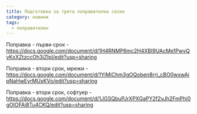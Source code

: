 ```yaml
---
title: Подготовка за трета поправителна сесия
category: новини
tags:
  - поправителен
---
```


Поправка - първи срок - https://docs.google.com/document/d/1H4RNMP6mc2H4XBI9UAcMe1PwvQvKxXZtzccOh3iZlpI/edit?usp=sharing

Поправка - втори срок, мрежи - https://docs.google.com/document/d/1YiMiChm3gOQoben8rrj_cBO0wxwAjpNaHwEyrMUxKVo/edit?usp=sharing

Поправка - втори срок, софтуер - https://docs.google.com/document/d/1JGSQbuPJrXPXGaPY2f2vJh2FmPhi0gOIOFAi8Tu4CKQ/edit?usp=sharing
